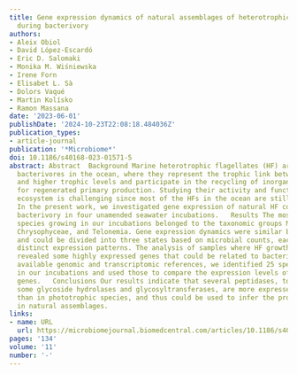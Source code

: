 ```yaml
---
title: Gene expression dynamics of natural assemblages of heterotrophic flagellates
  during bacterivory
authors:
- Aleix Obiol
- David López-Escardó
- Eric D. Salomaki
- Monika M. Wiśniewska
- Irene Forn
- Elisabet L. Sà
- Dolors Vaqué
- Martin Kolísko
- Ramon Massana
date: '2023-06-01'
publishDate: '2024-10-23T22:08:18.484036Z'
publication_types:
- article-journal
publication: '*Microbiome*'
doi: 10.1186/s40168-023-01571-5
abstract: Abstract  Background Marine heterotrophic flagellates (HF) are dominant
  bacterivores in the ocean, where they represent the trophic link between bacteria
  and higher trophic levels and participate in the recycling of inorganic nutrients
  for regenerated primary production. Studying their activity and function in the
  ecosystem is challenging since most of the HFs in the ocean are still uncultured.
  In the present work, we investigated gene expression of natural HF communities during
  bacterivory in four unamended seawater incubations.   Results The most abundant
  species growing in our incubations belonged to the taxonomic groups MAST-4, MAST-7,
  Chrysophyceae, and Telonemia. Gene expression dynamics were similar between incubations
  and could be divided into three states based on microbial counts, each state displaying
  distinct expression patterns. The analysis of samples where HF growth was highest
  revealed some highly expressed genes that could be related to bacterivory. Using
  available genomic and transcriptomic references, we identified 25 species growing
  in our incubations and used those to compare the expression levels of these specific
  genes.   Conclusions Our results indicate that several peptidases, together with
  some glycoside hydrolases and glycosyltransferases, are more expressed in phagotrophic
  than in phototrophic species, and thus could be used to infer the process of bacterivory
  in natural assemblages.
links:
- name: URL
  url: https://microbiomejournal.biomedcentral.com/articles/10.1186/s40168-023-01571-5
pages: '134'
volume: '11'
number: '-'
---
```

